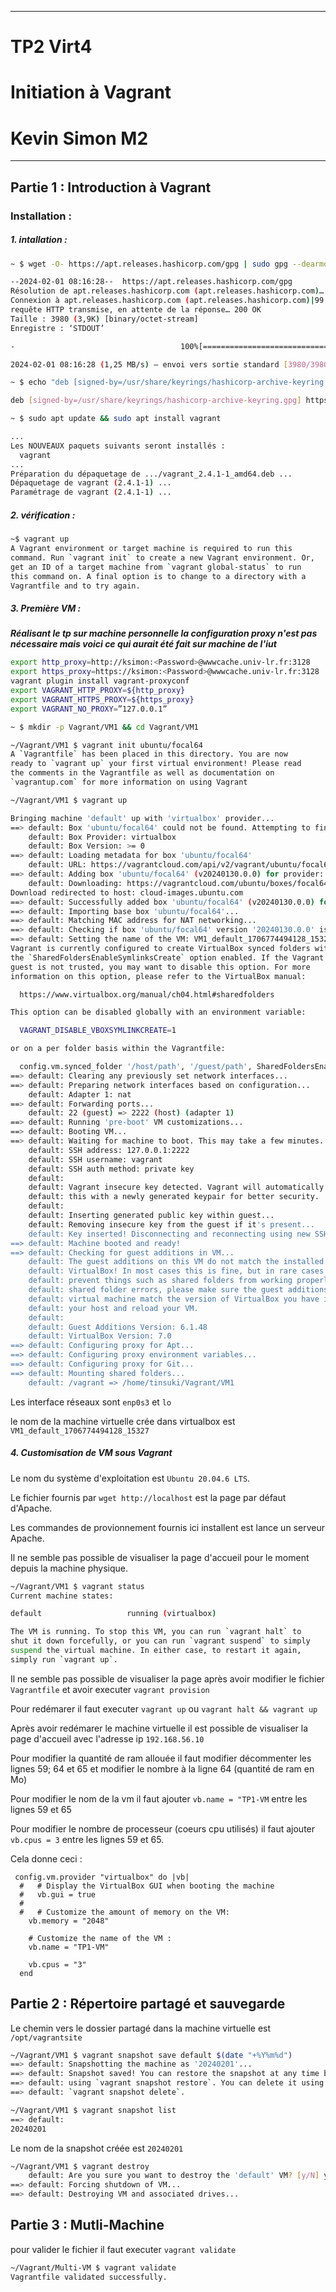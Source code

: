 ___
# TP2 Virt4
# Initiation à Vagrant
# Kevin Simon M2
___

## Partie 1 : Introduction à Vagrant

### Installation :

##### 1. intallation :

```bash
~ $ wget -O- https://apt.releases.hashicorp.com/gpg | sudo gpg --dearmor -o /usr/share/keyrings/hashicorp-archive-keyring.gpg

--2024-02-01 08:16:28--  https://apt.releases.hashicorp.com/gpg
Résolution de apt.releases.hashicorp.com (apt.releases.hashicorp.com)… 99.86.91.78, 99.86.91.49, 99.86.91.124, ...
Connexion à apt.releases.hashicorp.com (apt.releases.hashicorp.com)|99.86.91.78|:443… connecté.
requête HTTP transmise, en attente de la réponse… 200 OK
Taille : 3980 (3,9K) [binary/octet-stream]
Enregistre : ‘STDOUT’

-                                     100%[=========================================================================>]   3,89K  --.-KB/s    ds 0,003s  

2024-02-01 08:16:28 (1,25 MB/s) — envoi vers sortie standard [3980/3980]

~ $ echo "deb [signed-by=/usr/share/keyrings/hashicorp-archive-keyring.gpg] https://apt.releases.hashicorp.com $(lsb_release -cs) main" | sudo tee /etc/apt/sources.list.d/hashicorp.list

deb [signed-by=/usr/share/keyrings/hashicorp-archive-keyring.gpg] https://apt.releases.hashicorp.com jammy main

~ $ sudo apt update && sudo apt install vagrant

...
Les NOUVEAUX paquets suivants seront installés :
  vagrant
...
Préparation du dépaquetage de .../vagrant_2.4.1-1_amd64.deb ...
Dépaquetage de vagrant (2.4.1-1) ...
Paramétrage de vagrant (2.4.1-1) ...
```

##### 2. vérification :

```bash
~$ vagrant up
A Vagrant environment or target machine is required to run this
command. Run `vagrant init` to create a new Vagrant environment. Or,
get an ID of a target machine from `vagrant global-status` to run
this command on. A final option is to change to a directory with a
Vagrantfile and to try again.
```

##### 3. Première VM :

___Réalisant le tp sur machine personnelle la configuration proxy n'est pas nécessaire mais voici ce qui aurait été fait sur machine de l'iut___

```bash
export http_proxy=http://ksimon:<Password>@wwwcache.univ-lr.fr:3128
export https_proxy=https://ksimon:<Password>@wwwcache.univ-lr.fr:3128
vagrant plugin install vagrant-proxyconf
export VAGRANT_HTTP_PROXY=${http_proxy}
export VAGRANT_HTTPS_PROXY=${https_proxy}
export VAGRANT_NO_PROXY=”127.0.0.1”
```

```bash
~ $ mkdir -p Vagrant/VM1 && cd Vagrant/VM1

~/Vagrant/VM1 $ vagrant init ubuntu/focal64
A `Vagrantfile` has been placed in this directory. You are now
ready to `vagrant up` your first virtual environment! Please read
the comments in the Vagrantfile as well as documentation on
`vagrantup.com` for more information on using Vagrant

~/Vagrant/VM1 $ vagrant up

Bringing machine 'default' up with 'virtualbox' provider...
==> default: Box 'ubuntu/focal64' could not be found. Attempting to find and install...
    default: Box Provider: virtualbox
    default: Box Version: >= 0
==> default: Loading metadata for box 'ubuntu/focal64'
    default: URL: https://vagrantcloud.com/api/v2/vagrant/ubuntu/focal64
==> default: Adding box 'ubuntu/focal64' (v20240130.0.0) for provider: virtualbox
    default: Downloading: https://vagrantcloud.com/ubuntu/boxes/focal64/versions/20240130.0.0/providers/virtualbox/unknown/vagrant.box
Download redirected to host: cloud-images.ubuntu.com
==> default: Successfully added box 'ubuntu/focal64' (v20240130.0.0) for 'virtualbox'!
==> default: Importing base box 'ubuntu/focal64'...
==> default: Matching MAC address for NAT networking...
==> default: Checking if box 'ubuntu/focal64' version '20240130.0.0' is up to date...
==> default: Setting the name of the VM: VM1_default_1706774494128_15327
Vagrant is currently configured to create VirtualBox synced folders with
the `SharedFoldersEnableSymlinksCreate` option enabled. If the Vagrant
guest is not trusted, you may want to disable this option. For more
information on this option, please refer to the VirtualBox manual:

  https://www.virtualbox.org/manual/ch04.html#sharedfolders

This option can be disabled globally with an environment variable:

  VAGRANT_DISABLE_VBOXSYMLINKCREATE=1

or on a per folder basis within the Vagrantfile:

  config.vm.synced_folder '/host/path', '/guest/path', SharedFoldersEnableSymlinksCreate: false
==> default: Clearing any previously set network interfaces...
==> default: Preparing network interfaces based on configuration...
    default: Adapter 1: nat
==> default: Forwarding ports...
    default: 22 (guest) => 2222 (host) (adapter 1)
==> default: Running 'pre-boot' VM customizations...
==> default: Booting VM...
==> default: Waiting for machine to boot. This may take a few minutes...
    default: SSH address: 127.0.0.1:2222
    default: SSH username: vagrant
    default: SSH auth method: private key
    default: 
    default: Vagrant insecure key detected. Vagrant will automatically replace
    default: this with a newly generated keypair for better security.
    default: 
    default: Inserting generated public key within guest...
    default: Removing insecure key from the guest if it's present...
    default: Key inserted! Disconnecting and reconnecting using new SSH key...
==> default: Machine booted and ready!
==> default: Checking for guest additions in VM...
    default: The guest additions on this VM do not match the installed version of
    default: VirtualBox! In most cases this is fine, but in rare cases it can
    default: prevent things such as shared folders from working properly. If you see
    default: shared folder errors, please make sure the guest additions within the
    default: virtual machine match the version of VirtualBox you have installed on
    default: your host and reload your VM.
    default: 
    default: Guest Additions Version: 6.1.48
    default: VirtualBox Version: 7.0
==> default: Configuring proxy for Apt...
==> default: Configuring proxy environment variables...
==> default: Configuring proxy for Git...
==> default: Mounting shared folders...
    default: /vagrant => /home/tinsuki/Vagrant/VM1
```

Les interface réseaux sont `enp0s3` et `lo`

le nom de la machine virtuelle crée dans virtualbox est `VM1_default_1706774494128_15327`

##### 4. Customisation de VM sous Vagrant

Le nom du système d'exploitation est `Ubuntu 20.04.6 LTS`.

Le fichier fournis par `wget http://localhost` est la page par défaut d'Apache.

Les commandes de provionnement fournis ici installent est lance un serveur Apache.

Il ne semble pas possible de visualiser la page d'accueil pour le moment depuis la machine physique.

```bash
~/Vagrant/VM1 $ vagrant status
Current machine states:

default                   running (virtualbox)

The VM is running. To stop this VM, you can run `vagrant halt` to
shut it down forcefully, or you can run `vagrant suspend` to simply
suspend the virtual machine. In either case, to restart it again,
simply run `vagrant up`.
```

Il ne semble pas possible de visualiser la page après avoir modifier le fichier `Vagrantfile` et avoir executer `vagrant provision`

Pour redémarer il faut executer `vagrant up` ou `vagrant halt && vagrant up`

Après avoir redémarer le machine virtuelle il est possible de visualiser la page d'accueil avec l'adresse ip `192.168.56.10`

Pour modifier la quantité de ram allouée il faut modifier décommenter les lignes 59; 64 et 65 et modifier le nombre à la ligne 64 (quantité de ram en Mo)

Pour modifier le nom de la vm il faut ajouter `vb.name = "TP1-VM` entre les lignes 59 et 65

Pour modifier le nombre de processeur (coeurs cpu utilisés) il faut ajouter `vb.cpus = 3` entre les lignes 59 et 65.

Cela donne ceci :
```
 config.vm.provider "virtualbox" do |vb|
  #   # Display the VirtualBox GUI when booting the machine
  #   vb.gui = true
  #
  #   # Customize the amount of memory on the VM:
    vb.memory = "2048"
    
    # Customize the name of the VM : 
    vb.name = "TP1-VM"

    vb.cpus = "3"
  end
```

## Partie 2 : Répertoire partagé et sauvegarde

Le chemin vers le dossier partagé dans la machine virtuelle est `/opt/vagrantsite`

```bash
~/Vagrant/VM1 $ vagrant snapshot save default $(date "+%Y%m%d")
==> default: Snapshotting the machine as '20240201'...
==> default: Snapshot saved! You can restore the snapshot at any time by
==> default: using `vagrant snapshot restore`. You can delete it using
==> default: `vagrant snapshot delete`.

~/Vagrant/VM1 $ vagrant snapshot list
==> default: 
20240201
```

Le nom de la snapshot créée est `20240201`

```bash
~/Vagrant/VM1 $ vagrant destroy
    default: Are you sure you want to destroy the 'default' VM? [y/N] y
==> default: Forcing shutdown of VM...
==> default: Destroying VM and associated drives...
```

## Partie 3 : Mutli-Machine

pour valider le fichier il faut executer `vagrant validate`

```bash
~/Vagrant/Multi-VM $ vagrant validate
Vagrantfile validated successfully.
```


